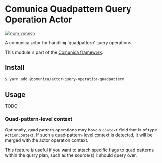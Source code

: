 # Comunica Quadpattern Query Operation Actor

[![npm version](https://badge.fury.io/js/%40comunica%2Factor-query-operation-quadpattern.svg)](https://www.npmjs.com/package/@comunica/actor-query-operation-quadpattern)

A comunica actor for handling 'quadpattern' query operations.

This module is part of the [Comunica framework](https://github.com/comunica/comunica).

## Install

```bash
$ yarn add @comunica/actor-query-operation-quadpattern
```

## Usage

TODO

### Quad-pattern-level context

Optionally, quad pattern operations may have a `context` field
that is of type `ActionContext`.
If such a quad-pattern-level context is detected,
it will be merged with the actor operation context.

This feature is useful if you want to attach specific flags
to quad patterns within the query plan,
such as the source(s) it should query over.
